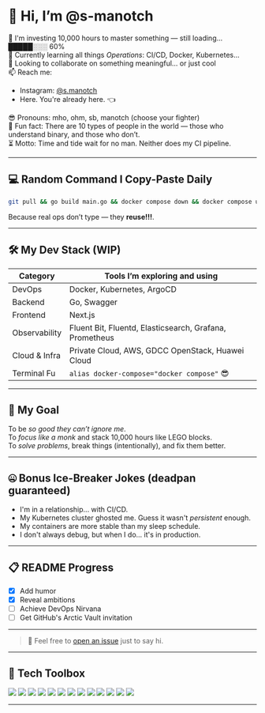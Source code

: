 # 👋 Hi, I’m @s-manotch

👀 I'm investing 10,000 hours to master something — still loading... █████░░░ 60%  
🌱 Currently learning all things *Operations*: CI/CD, Docker, Kubernetes...  
💞️ Looking to collaborate on something meaningful... or just cool  
📫 Reach me:  
- Instagram: [@s.manotch](https://instagram.com/s.manotch)  
- Here. You're already here. 👈

😎 Pronouns: mho, ohm, sb, manotch (choose your fighter)  
🧩 Fun fact: There are 10 types of people in the world — those who understand binary, and those who don’t.  
⏳ Motto: Time and tide wait for no man. Neither does my CI pipeline.

---

## 💻 Random Command I Copy-Paste Daily

```bash
git pull && go build main.go && docker compose down && docker compose up -d
```
Because real ops don’t type — they **reuse!!!**.

---

## 🛠️ My Dev Stack (WIP)

| Category            | Tools I’m exploring and using                           |
|---------------------|---------------------------------------------------------|
| DevOps              | Docker, Kubernetes, ArgoCD                              |
| Backend             | Go, Swagger                                             |
| Frontend             | Next.js                                             |
| Observability       | Fluent Bit, Fluentd, Elasticsearch, Grafana, Prometheus |
| Cloud & Infra       | Private Cloud, AWS, GDCC OpenStack, Huawei Cloud        |
| Terminal Fu         | `alias docker-compose="docker compose"` 😎              |

---

## 🎯 My Goal

To be *so good they can’t ignore me*.  
To *focus like a monk* and stack 10,000 hours like LEGO blocks.  
To *solve problems*, break things (intentionally), and fix them better.

---

## 🤐 Bonus Ice-Breaker Jokes (deadpan guaranteed)

- I'm in a relationship... with CI/CD.
- My Kubernetes cluster ghosted me. Guess it wasn't *persistent* enough.
- My containers are more stable than my sleep schedule.
- I don't always debug, but when I do... it's in production.

---

## 📋 README Progress

- [x] Add humor  
- [x] Reveal ambitions  
- [ ] Achieve DevOps Nirvana  
- [ ] Get GitHub's Arctic Vault invitation  

---

> 💬 Feel free to [open an issue](https://github.com/s-manotch) just to say hi.

---

## 🧰 Tech Toolbox

<p align="left">
  <img src="https://img.shields.io/badge/Docker-2496ED?style=for-the-badge&logo=docker&logoColor=white" />
  <img src="https://img.shields.io/badge/Kubernetes-326CE5?style=for-the-badge&logo=kubernetes&logoColor=white" />
  <img src="https://img.shields.io/badge/ArgoCD-EF7B4D?style=for-the-badge&logo=argo&logoColor=white" />
  <img src="https://img.shields.io/badge/Go-00ADD8?style=for-the-badge&logo=go&logoColor=white" />
  <img src="https://img.shields.io/badge/Swagger-85EA2D?style=for-the-badge&logo=swagger&logoColor=black" />
  <img src="https://img.shields.io/badge/Next.js-000000?style=for-the-badge&logo=nextdotjs&logoColor=white" />
  <img src="https://img.shields.io/badge/Elasticsearch-005571?style=for-the-badge&logo=elasticsearch&logoColor=white" />
  <img src="https://img.shields.io/badge/Fluentd-53A6E6?style=for-the-badge&logo=fluentd&logoColor=white" />
  <img src="https://img.shields.io/badge/Prometheus-E6522C?style=for-the-badge&logo=prometheus&logoColor=white" />
  <img src="https://img.shields.io/badge/Grafana-F46800?style=for-the-badge&logo=grafana&logoColor=white" />
  <img src="https://img.shields.io/badge/AWS-232F3E?style=for-the-badge&logo=amazonaws&logoColor=white" />
  <img src="https://img.shields.io/badge/OpenStack-ED1944?style=for-the-badge&logo=openstack&logoColor=white" />
  <img src="https://img.shields.io/badge/Huawei%20Cloud-D71A28?style=for-the-badge&logo=huawei&logoColor=white" />
</p>


---

